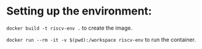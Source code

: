 # Setting up the environment:

`docker build -t riscv-env .` to create the image.

`docker run --rm -it -v $(pwd):/workspace riscv-env` to run the container.